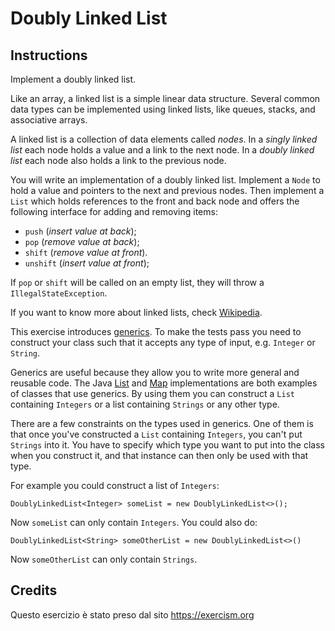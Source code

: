 # Doubly Linked List


## Instructions

Implement a doubly linked list.

Like an array, a linked list is a simple linear data structure. Several common data types can be implemented using linked lists, like queues, stacks, and associative arrays.

A linked list is a collection of data elements called *nodes*. In a *singly linked list* each node holds a value and a link to the next node. In a *doubly linked list* each node also holds a link to the previous node.

You will write an implementation of a doubly linked list. Implement a `Node` to hold a value and pointers to the next and previous nodes. Then implement a `List` which holds references to the front and back node and offers the following interface for adding and removing items:

* `push` (*insert value at back*);
* `pop` (*remove value at back*);
* `shift` (*remove value at front*).
* `unshift` (*insert value at front*);

If `pop` or `shift` will be called on an empty list, they will throw a `IllegalStateException`.

If you want to know more about linked lists, check [Wikipedia](https://en.wikipedia.org/wiki/Linked_list).

This exercise introduces [generics](https://docs.oracle.com/javase/tutorial/java/generics/index.html). To make the tests pass you need to construct your class such that it accepts any type of input, e.g. `Integer` or `String`.

Generics are useful because they allow you to write more general and reusable code. The Java [List](https://docs.oracle.com/en/java/javase/17/docs/api/java.base/java/util/List.html) and [Map](https://docs.oracle.com/en/java/javase/17/docs/api/java.base/java/util/Map.html) implementations are both examples of classes that use generics. By using them you can construct a `List` containing `Integers` or a list containing `Strings` or any other type.

There are a few constraints on the types used in generics. One of them is that once you've constructed a `List` containing `Integers`, you can't put `Strings` into it. You have to specify which type you want to put into the class when you construct it, and that instance can then only be used with that type.

For example you could construct a list of `Integers`:

`DoublyLinkedList<Integer> someList = new DoublyLinkedList<>();`

Now `someList` can only contain `Integers`. You could also do:

`DoublyLinkedList<String> someOtherList = new DoublyLinkedList<>()`

Now `someOtherList` can only contain `Strings`.

## Credits

Questo esercizio è stato preso dal sito https://exercism.org
